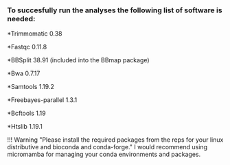 ### To succesfully run the analyses the following list of software is needed:

*Trimmomatic 0.38

*Fastqc 0.11.8

*BBSplit 38.91 (included into the BBmap package)

*Bwa 0.7.17

*Samtools 1.19.2

*Freebayes-parallel 1.3.1

*Bcftools 1.19

*Htslib  1.19.1

!!! Warning "Please install the required packages from the reps for your linux distributive and bioconda and conda-forge."
I would recommend using micromamba for managing your conda environments and packages.
